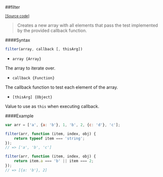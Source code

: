 ##filter

<sup>[[Source code]](filter.js)</sup>

>Creates a new array with all elements that pass the test implemented by the provided callback function.

####Syntax
```js
filter(array, callback [, thisArg])
```

- <code>array {Array}</code>

The array to iterate over.

- <code>callback {Function}</code>

The callback function to test each element of the array.

- <code>[thisArg] {Object}</code>

Value to use as <code>this</code> when executing callback.

####Example
```js
var arr = ['a', {a: 'b'}, 1, 'b', 2, {c: 'd'}, 'c'];

filter(arr, function (item, index, obj) {
    return typeof item === 'string';
});
// => ['a', 'b', 'c']

filter(arr, function (item, index, obj) {
    return item.a === 'b' || item === 2;
});
// => [{a: 'b'}, 2]
```